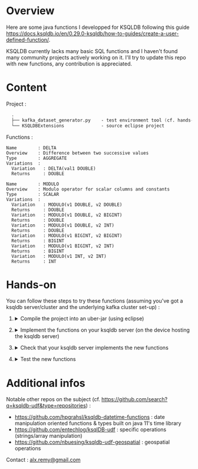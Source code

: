 # Overview

Here are some java functions I developped for KSQLDB following this guide https://docs.ksqldb.io/en/0.29.0-ksqldb/how-to-guides/create-a-user-defined-function/.

KSQLDB currently lacks many basic SQL functions and I haven't found many community projects actively working on it. I'll try to update this repo with new functions, any contribution is appreciated.

# Content

Project :

```fs
  .
  ├── kafka_dataset_generator.py    - test environment tool (cf. hands-on)
  └── KSQLDBExtensions              - source eclipse project
```

Functions :

```
Name        : DELTA
Overview    : Difference between two successive values
Type        : AGGREGATE
Variations  :
  Variation   : DELTA(val1 DOUBLE)
  Returns     : DOUBLE
```

```
Name        : MODULO
Overview    : Modulo operator for scalar columns and constants
Type        : SCALAR
Variations  :
  Variation   : MODULO(v1 DOUBLE, v2 DOUBLE)
  Returns     : DOUBLE
  Variation   : MODULO(v1 DOUBLE, v2 BIGINT)
  Returns     : DOUBLE
  Variation   : MODULO(v1 DOUBLE, v2 INT)
  Returns     : DOUBLE
  Variation   : MODULO(v1 BIGINT, v2 BIGINT)
  Returns     : BIGINT
  Variation   : MODULO(v1 BIGINT, v2 INT)
  Returns     : BIGINT
  Variation   : MODULO(v1 INT, v2 INT)
  Returns     : INT
```

# Hands-on

You can follow these steps to try these functions (assuming you've got a ksqldb server/cluster and the underlying kafka cluster set-up) :
  1. <details>

      <summary>Compile the project into an uber-jar (using eclipse)</summary>

      1. Enable parameters reflection (gives ksqldb access to our udfs methods parameters which it uses to generate the doc at runtime) :

      ```eclipse_ui
      (SUBWINDOW) Project Explorer > (RCLIC) [Project] > (CLIC) Properties >
        (WINDOW) Properties for [Project] > (SUBWINDOW) Java Compiler >
          (SUBWINDOW) Classfile Generation > (TICK) Store information about method parameters (usable via reflection)
      ```

      2. Generate the .jar :

      ```eclipse_ui
      (SUBWINDOW) Project Explorer > (RCLIC) [Project] > (CLIC) Export >
        (WINDOW) Export > (SELECT) Java > (SELECT) JAR file ; (CLIC) Next
        (WINDOW) JAR Export >
          (SUBWINDOW) Select the resources to export: >
            (SELECT) src/main/java
            (SELECT) lib
          (TICK) Export generated class files and resources
          (TICK) Compress the contents of the JAR file
          (CLIC) Finish
      ```

  </details>

  2. <details>

      <summary>Implement the functions on your ksqldb server (on the device hosting the ksqldb server)</summary>

      1. Create a folder for your extensions and add them to it

      ```shell
      mkdir [path to your ksqldb extensions folder] && cp [path to your previously generated extensions uber-jar] [path to your ksqldb extensions folder]
      ```

      2. Specify the path to your extensions folder in your ksqldb config.

      ```fs
      (EDIT) [path to your ksqldb]/etc/ksqldb/ksqldb-server.properties
      "
      [...]
      ksql.extension.dir=[path to your ksqldb extensions folder]
      [...]
      "
      ```

      3. Restart your ksqldb server

      ```shell
      [path to ksqldb]/usr/bin/ksql-server-stop && \
      [path to ksqldb]/usr/bin/ksql-server-start [path to your ksqldb]/etc/ksqldb/ksqldb-server.properties
      ```

  </details>

  3. <details>

      <summary>Check that your ksqldb server implements the new functions</summary>

      1. List ksqldb functions

        ```sql
        show functions;
        ```

      2. Describe newly added ksqldb functions

        ```sql
        describe function [function];
        ```

  </details>

  4. <details>

      <summary>Test the new functions</summary>

      1. Set-up a test environment

          1. Create a kafka topic

          ```shell
          [path to kafka]/bin/kafka-topics.sh --create --bootstrap-server 10.0.72.10:9092 --topic TEST_TOPIC
          ```

          2. Extract a stream from it

          ```sql
          CREATE OR REPLACE STREAM TEST_STREAM (NAME STRING, VALUE DOUBLE, TS STRING) WITH (KAFKA_TOPIC='TEST_TOPIC', KEY_FORMAT='KAFKA', TIMESTAMP='TS', TIMESTAMP_FORMAT='yyyy-MM-dd''T''HH:mm:ss.SSSX', VALUE_FORMAT='JSON');
          ```

          3. Write random data to your topic (alternative : https://docs.ksqldb.io/en/0.10.2-ksqldb/developer-guide/test-and-debug/generate-custom-test-data/ (less flexible))

          ```shell
          ./kafka_dataset_generator.py 10.0.72.10:9092
          ```

      2. Try the new functions (from ksqldb cli)

          1. modulo (UDF) :

          ```sql
          SELECT *, modulo(value, 12) AS modulo_12 FROM TEST_STREAM EMIT CHANGES;
          ```

          2. delta (UDAF) :

          ```sql
          SELECT name, delta(value) AS delta, latest_by_offset(value,2) last_values, LATEST_BY_OFFSET(ts, 2) as last_tss FROM TEST_STREAM GROUP BY name EMIT CHANGES;
          ```
            
      3. Shut down the test environment

          1. Stop the generator

          2. Delete the test topic

          ```shell
          [path to kafka]/bin/kafka-topics.sh --delete --topic TEST_TOPIC --bootstrap-server 10.0.72.10:9092
          ```

          3. Delete the test stream

          ```sql
          drop stream TEST_STREAM;
          ```

  </details>

# Additional infos

Notable other repos on the subject (cf. https://github.com/search?q=ksqldb-udf&type=repositories) :
  - https://github.com/hpgrahsl/ksqldb-datetime-functions : date manipulation oriented functions & types built on java 11's time library
  - https://github.com/entechlog/ksqlDB-udf : specific operations (strings/array manipulation)
  - https://github.com/nbuesing/ksqldb-udf-geospatial : geospatial operations

Contact : alx.remy@gmail.com
